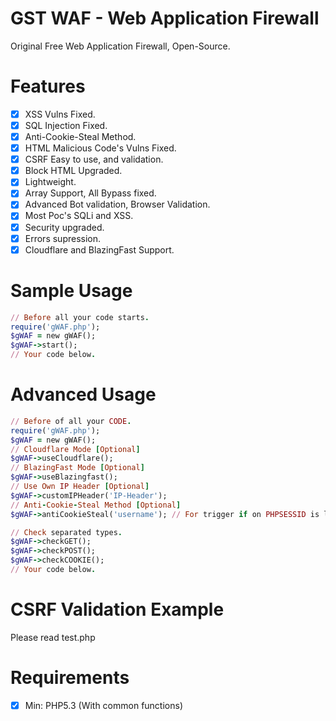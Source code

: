 # GST WAF - Web Application Firewall
Original Free Web Application Firewall, Open-Source.
#
# Features
- [x] XSS Vulns Fixed.
- [x] SQL Injection Fixed.
- [x] Anti-Cookie-Steal Method.
- [x] HTML Malicious Code's Vulns Fixed.
- [x] CSRF Easy to use, and validation.
- [x] Block HTML Upgraded.
- [x] Lightweight.
- [x] Array Support, All Bypass fixed.
- [x] Advanced Bot validation, Browser Validation.
- [x] Most Poc's SQLi and XSS.
- [x] Security upgraded.
- [x] Errors supression.
- [x] Cloudflare and BlazingFast Support.

# Sample Usage
```ruby
// Before all your code starts.
require('gWAF.php');
$gWAF = new gWAF();
$gWAF->start();
// Your code below.
```

# Advanced Usage
```ruby
// Before of all your CODE.
require('gWAF.php');
$gWAF = new gWAF();
// Cloudflare Mode [Optional]
$gWAF->useCloudflare();
// BlazingFast Mode [Optional]
$gWAF->useBlazingfast();
// Use Own IP Header [Optional]
$gWAF->customIPHeader('IP-Header');
// Anti-Cookie-Steal Method [Optional]
$gWAF->antiCookieSteal('username'); // For trigger if on PHPSESSID is logged.

// Check separated types.
$gWAF->checkGET();
$gWAF->checkPOST();
$gWAF->checkCOOKIE();
// Your code below.
```

# CSRF Validation Example
Please read test.php

# Requirements
- [x] Min: PHP5.3 (With common functions)
